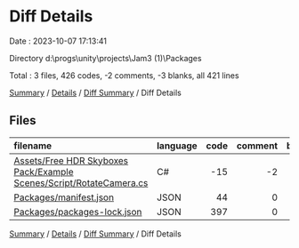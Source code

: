 # Diff Details

Date : 2023-10-07 17:13:41

Directory d:\\progs\\unity\\projects\\Jam3 (1)\\Packages

Total : 3 files,  426 codes, -2 comments, -3 blanks, all 421 lines

[Summary](results.md) / [Details](details.md) / [Diff Summary](diff.md) / Diff Details

## Files
| filename | language | code | comment | blank | total |
| :--- | :--- | ---: | ---: | ---: | ---: |
| [Assets/Free HDR Skyboxes Pack/Example Scenes/Script/RotateCamera.cs](/Assets/Free%20HDR%20Skyboxes%20Pack/Example%20Scenes/Script/RotateCamera.cs) | C# | -15 | -2 | -5 | -22 |
| [Packages/manifest.json](/Packages/manifest.json) | JSON | 44 | 0 | 1 | 45 |
| [Packages/packages-lock.json](/Packages/packages-lock.json) | JSON | 397 | 0 | 1 | 398 |

[Summary](results.md) / [Details](details.md) / [Diff Summary](diff.md) / Diff Details